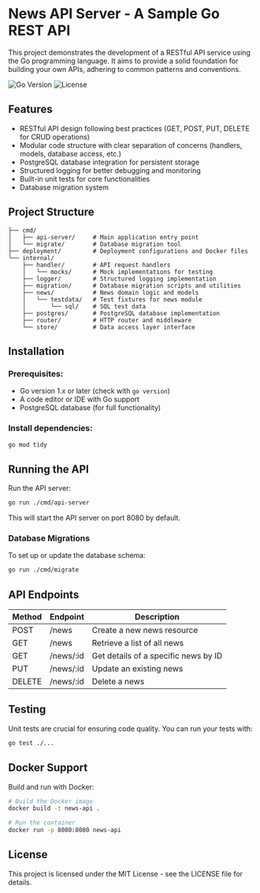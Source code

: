 # News API Server - A Sample Go REST API

This project demonstrates the development of a RESTful API service using the Go programming language. It aims to provide a solid foundation for building your own APIs, adhering to common patterns and conventions.

![Go Version](https://img.shields.io/badge/Go-1.x+-00ADD8?style=flat&logo=go)
![License](https://img.shields.io/badge/License-MIT-green.svg)

## Features

* RESTful API design following best practices (GET, POST, PUT, DELETE for CRUD operations)
* Modular code structure with clear separation of concerns (handlers, models, database access, etc.)
* PostgreSQL database integration for persistent storage
* Structured logging for better debugging and monitoring
* Built-in unit tests for core functionalities
* Database migration system

## Project Structure

```
├── cmd/
│   ├── api-server/     # Main application entry point
│   └── migrate/        # Database migration tool
├── deployment/         # Deployment configurations and Docker files
└── internal/
    ├── handler/        # API request handlers
    │   └── mocks/      # Mock implementations for testing
    ├── logger/         # Structured logging implementation
    ├── migration/      # Database migration scripts and utilities
    ├── news/           # News domain logic and models
    │   └── testdata/   # Test fixtures for news module
    │       └── sql/    # SQL test data
    ├── postgres/       # PostgreSQL database implementation
    ├── router/         # HTTP router and middleware
    └── store/          # Data access layer interface
```

## Installation

### Prerequisites:
- Go version 1.x or later (check with `go version`)
- A code editor or IDE with Go support
- PostgreSQL database (for full functionality)

### Install dependencies:
```bash
go mod tidy
```

## Running the API

Run the API server:
```bash
go run ./cmd/api-server
```

This will start the API server on port 8080 by default.

### Database Migrations

To set up or update the database schema:
```bash
go run ./cmd/migrate
```

## API Endpoints

| Method | Endpoint    | Description                              |
|--------|-------------|------------------------------------------|
| POST   | /news       | Create a new news resource               |
| GET    | /news       | Retrieve a list of all news              |
| GET    | /news/:id   | Get details of a specific news by ID     |
| PUT    | /news/:id   | Update an existing news                  |
| DELETE | /news/:id   | Delete a news                            |

## Testing

Unit tests are crucial for ensuring code quality. You can run your tests with:

```bash
go test ./...
```

## Docker Support

Build and run with Docker:

```bash
# Build the Docker image
docker build -t news-api .

# Run the container
docker run -p 8080:8080 news-api
```

## License

This project is licensed under the MIT License - see the LICENSE file for details.
